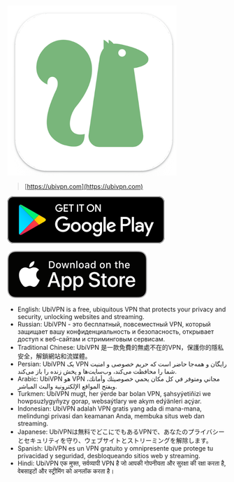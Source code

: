 ![UbiVPN](./assets/logo.png "UbiVPN")  


> [https://ubivpn.com](https://ubivpn.com)  


[![Google Play](https://raw.githubusercontent.com/UbiVPN/UbiVPN/main/assets/google.svg)](https://play.google.com/store/apps/details?id=com.UbiVPN.fmobiles&pli=1)



[![Apple store](https://raw.githubusercontent.com/UbiVPN/UbiVPN/main/assets/apple.svg)](https://apps.apple.com/us/app/ubivpn/id6475045953)


- English: UbiVPN is a free, ubiquitous VPN that protects your privacy and security, unlocking websites and streaming.
- Russian: UbiVPN - это бесплатный, повсеместный VPN, который защищает вашу конфиденциальность и безопасность, открывает доступ к веб-сайтам и стриминговым сервисам.
- Traditional Chinese: UbiVPN 是一款免費的無處不在的VPN，保護你的隱私安全，解鎖網站和流媒體。
- Persian: UbiVPN یک VPN رایگان و همه‌جا حاضر است که حریم خصوصی و امنیت شما را محافظت می‌کند، وب‌سایت‌ها و پخش زنده را باز می‌کند.
- Arabic: UbiVPN هو VPN مجاني ومتوفر في كل مكان يحمي خصوصيتك وأمانك، ويفتح المواقع الإلكترونية والبث المباشر.
- Turkmen: UbiVPN mugt, her ýerde bar bolan VPN, şahsyýetiňizi we howpsuzlygyňyzy gorap, websaýtlary we akym edýänleri açýar.
- Indonesian: UbiVPN adalah VPN gratis yang ada di mana-mana, melindungi privasi dan keamanan Anda, membuka situs web dan streaming.
- Japanese: UbiVPNは無料でどこにでもあるVPNで、あなたのプライバシーとセキュリティを守り、ウェブサイトとストリーミングを解除します。
- Spanish: UbiVPN es un VPN gratuito y omnipresente que protege tu privacidad y seguridad, desbloqueando sitios web y streaming.
- Hindi: UbiVPN एक मुफ्त, सर्वव्यापी VPN है जो आपकी गोपनीयता और सुरक्षा की रक्षा करता है, वेबसाइटों और स्ट्रीमिंग को अनलॉक करता है।


